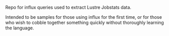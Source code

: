 Repo for influx queries used to extract Lustre Jobstats data.

Intended to be samples for those using influx for the first time,
or for those who wish to cobble together something quickly without
thoroughly learning the language.

